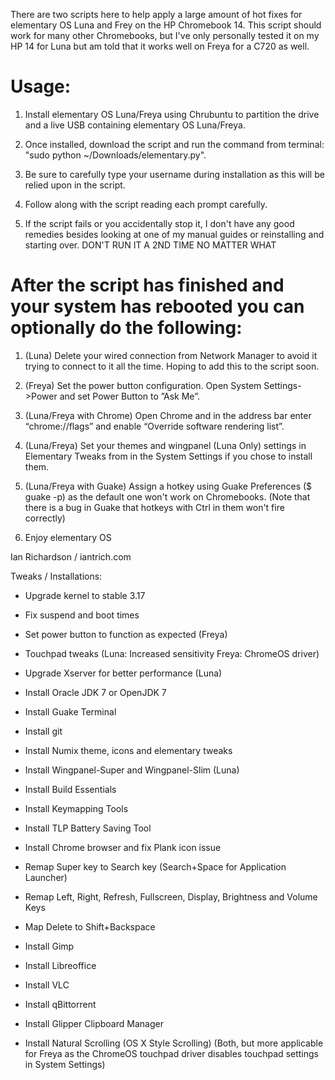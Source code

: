 There are two scripts here to help apply a large amount of hot fixes for elementary OS Luna and Frey on the HP Chromebook 14. This script should work for many other Chromebooks, but I've only personally tested it on my HP 14 for Luna but am told that it works well on Freya for a C720 as well.

# Usage: #
1. Install elementary OS Luna/Freya using Chrubuntu to partition the drive and a live USB containing elementary OS Luna/Freya.

2. Once installed, download the script and run the command from terminal: "sudo python ~/Downloads/elementary.py".

3. Be sure to carefully type your username during installation as this will be relied upon in the script.

4. Follow along with the script reading each prompt carefully.

5. If the script fails or you accidentally stop it, I don't have any good remedies besides looking at one of my manual guides or reinstalling and starting over. DON'T RUN IT A 2ND TIME NO MATTER WHAT

# After the script has finished and your system has rebooted you can optionally do the following: #

1. (Luna) Delete your wired connection from Network Manager to avoid it trying to connect to it all the time. Hoping to add this to the script soon.

2. (Freya) Set the power button configuration. Open System Settings->Power and set Power Button to ”Ask Me”.

3. (Luna/Freya with Chrome) Open Chrome and in the address bar enter “chrome://flags” and enable “Override software rendering list”.

4. (Luna/Freya) Set your themes and wingpanel (Luna Only) settings in Elementary Tweaks from in the System Settings if you chose to install them.

5. (Luna/Freya with Guake) Assign a hotkey using Guake Preferences ($ guake -p) as the default one won't work on Chromebooks. (Note that there is a bug in Guake that hotkeys with Ctrl in them won't fire correctly)

6. Enjoy elementary OS




Ian Richardson / iantrich.com




Tweaks / Installations:

* Upgrade kernel to stable 3.17

* Fix suspend and boot times

* Set power button to function as expected (Freya)

* Touchpad tweaks (Luna: Increased sensitivity Freya: ChromeOS driver)

* Upgrade Xserver for better performance (Luna)

* Install Oracle JDK 7 or OpenJDK 7

* Install Guake Terminal

* Install git

* Install Numix theme, icons and elementary tweaks

* Install Wingpanel-Super and Wingpanel-Slim (Luna)

* Install Build Essentials

* Install Keymapping Tools

* Install TLP Battery Saving Tool

* Install Chrome browser and fix Plank icon issue

* Remap Super key to Search key (Search+Space for Application Launcher)

* Remap Left, Right, Refresh, Fullscreen, Display, Brightness and Volume Keys

* Map Delete to Shift+Backspace

* Install Gimp

* Install Libreoffice

* Install VLC

* Install qBittorrent

* Install Glipper Clipboard Manager

* Install Natural Scrolling (OS X Style Scrolling) (Both, but more applicable for Freya as the ChromeOS touchpad driver disables touchpad settings in System Settings)